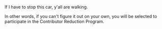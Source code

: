 
If I have to stop this car, y'all are walking.

In other words, if you can't figure it out on your own, you will be
selected to participate in the Contributor Reduction Program.
